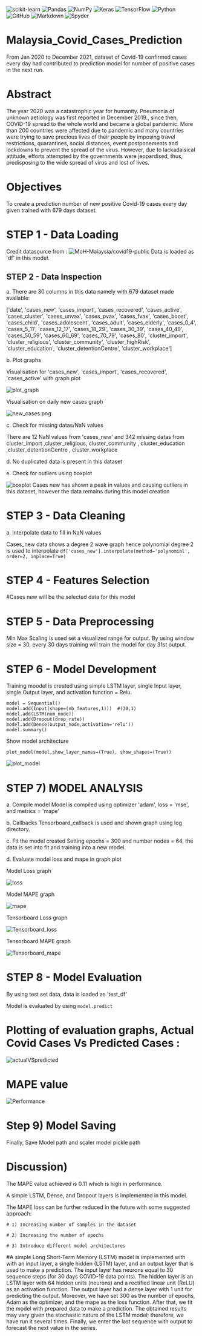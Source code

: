 ![scikit-learn](https://img.shields.io/badge/scikit--learn-%23F7931E.svg?style=for-the-badge&logo=scikit-learn&logoColor=white)
![Pandas](https://img.shields.io/badge/pandas-%23150458.svg?style=for-the-badge&logo=pandas&logoColor=white)
![NumPy](https://img.shields.io/badge/numpy-%23013243.svg?style=for-the-badge&logo=numpy&logoColor=white)
![Keras](https://img.shields.io/badge/Keras-%23D00000.svg?style=for-the-badge&logo=Keras&logoColor=white)
![TensorFlow](https://img.shields.io/badge/TensorFlow-%23FF6F00.svg?style=for-the-badge&logo=TensorFlow&logoColor=white)
![Python](https://img.shields.io/badge/python-3670A0?style=for-the-badge&logo=python&logoColor=ffdd54)
![GitHub](https://img.shields.io/badge/github-%23121011.svg?style=for-the-badge&logo=github&logoColor=white)
![Markdown](https://img.shields.io/badge/Markdown-000000?style=for-the-badge&logo=markdown&logoColor=white)
![Spyder](https://img.shields.io/badge/Spyder-838485?style=for-the-badge&logo=spyder%20ide&logoColor=maroon)

# Malaysia_Covid_Cases_Prediction
From Jan 2020 to December 2021, dataset of Covid-19 confirmed cases every day had contributed to prediction model for number of positive cases in the next run.

# Abstract
The year 2020 was a catastrophic year for humanity. Pneumonia of unknown aetiology was first reported in December 2019., since then, COVID-19 spread to the whole world and became a global pandemic. More than 200 countries were affected due to pandemic and many countries were trying to save precious lives of their people by imposing travel restrictions, quarantines, social distances, event postponements and lockdowns to prevent the spread of the virus. However, due to lackadaisical attitude, efforts attempted by the governments were jeopardised, thus, predisposing to the wide spread of virus and lost of lives.

# Objectives

To create a prediction number of new positive Covid-19 cases every day given trained with 679 days dataset.

# STEP 1 - Data Loading

Credit datasource from : ![MoH-Malaysia/covid19-public](https://github.com/MoH-Malaysia/covid19-public)
Data is loaded as 'df' in this model.

## STEP 2 - Data Inspection

a. There are 30 columns in this data namely with 679 dataset made available:

['date', 'cases_new', 'cases_import', 'cases_recovered', 'cases_active',
         'cases_cluster', 'cases_unvax', 'cases_pvax', 'cases_fvax',
         'cases_boost', 'cases_child', 'cases_adolescent', 'cases_adult',
         'cases_elderly', 'cases_0_4', 'cases_5_11', 'cases_12_17',
         'cases_18_29', 'cases_30_39', 'cases_40_49', 'cases_50_59',
         'cases_60_69', 'cases_70_79', 'cases_80', 'cluster_import',
         'cluster_religious', 'cluster_community', 'cluster_highRisk',
         'cluster_education', 'cluster_detentionCentre', 'cluster_workplace']
         
         
b. Plot graphs

Visualisation for 'cases_new', 'cases_import', 'cases_recovered', 'cases_active' with graph plot

![plot_graph](statics/PLot_graph.png)

Visualisation on daily new cases graph

![new_cases.png](statics/new_cases.png)


c. Check for missing datas/NaN values

There are 12 NaN values from 'cases_new' and
342 missing datas from cluster_import ,cluster_religious, cluster_community , cluster_education ,cluster_detentionCentre , cluster_workplace   
      
d. No duplicated data is present in this dataset

e. Check for outliers using boxplot

![boxplot](statics/boxplot.png)
Cases new has shown a peak in values and causing outliers in this dataset, however the data remains during this model creation

# STEP 3 - Data Cleaning

a. Interpolate data to fill in NaN values
 
Cases_new data shows a degree 2 wave graph hence polynomial degree 2 is used to interpolate
` df['cases_new'].interpolate(method='polynomial', order=2, inplace=True) `

# STEP 4 - Features Selection

#Cases new will be the selected data for this model

# STEP 5 - Data Preprocessing

Min Max Scaling is used set a visualized range for output. By using window size = 30, every 30 days training will train the model for day 31st output.

# STEP 6 - Model Development
Training moodel is created using simple LSTM layer, single Input layer, single Output layer, and activation function = Relu.

```
model = Sequential()
model.add(Input(shape=(nb_features,1)))  #(30,1)
model.add(LSTM(num_node)) 
model.add(Dropout(drop_rate))
model.add(Dense(output_node,activation='relu')) 
model.summary()    
```
Show model architecture

`plot_model(model,show_layer_names=(True), show_shapes=(True))`

![plot_model](statics/plot_model.png)

# STEP 7) MODEL ANALYSIS

a. Compile model 
Model is compiled using optimizer 'adam', loss = 'mse', and metrics = 'mape'

b. Callbacks
Tensorboard_callback is used and shown graph using log directory.

c. Fit the model created
Setting epochs = 300 and number nodes = 64, the data is set into fit and training into a new model.

d. Evaluate model loss and mape in graph plot

Model Loss graph

![loss](statics/loss.png)

Model MAPE graph

![mape](statics/mape.png)

Tensorboard Loss graph

![Tensorboard_loss](statics/Tensorboard_loss.PNG)

Tensorboard MAPE graph

![Tensorboard_mape](statics/Tensorboard_mape.PNG)

# STEP 8 - Model Evaluation

By using test set data, data is loaded as 'test_df'

Model is evaluated by using `model.predict`

# Plotting of evaluation graphs, Actual Covid Cases Vs Predicted Cases :

![actualVSpredicted](statics/actualVSpredicted.png)

# MAPE value

![Performance](statics/Performance.PNG)

# Step 9) Model Saving

Finally, Save Model path and scaler model pickle path

# Discussion)

The MAPE value achieved is 0.11 which is high in performance.

A simple LSTM, Dense, and Dropout layers is implemented in this model.

The MAPE loss can be further reduced in the future with some suggested approach:

    # 1) Increasing number of samples in the dataset
    
    # 2) Increasing the number of epochs
    
    # 3) Introduce different model architectures 

#A simple Long Short-Term Memory (LSTM) model is implemented with with an input layer, a single hidden (LSTM) layer, and an output layer 
that is used to make a prediction. The input layer has neurons equal to 30 sequence steps (for 30 days COVID-19 data points). 
The hidden layer is an LSTM layer with 64 hidden units (neurons) and a rectified linear unit (ReLU) as an activation function. 
The output layer had a dense layer with 1 unit for predicting the output. Moreover, we have set 300 as the number of epochs, Adam as the optimizer, 
and the mape as the loss function. After that, we fit the model with prepared data to make a prediction.
The obtained results may vary given the stochastic nature of the LSTM model; therefore, we have run it several times. 
Finally, we enter the last sequence with output to forecast the next value in the series.



